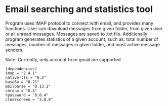 # Email searching and statistics tool

Program uses IMAP protocol to connect with email, and provides many functions. User can download messages from given folder, from given user or all unread messages. Messages are saved to .txt file. Additionally program generates statistics of a given account, such as: total number of messages, number of messages in given folder, and most active message senders.

Note: Currently, only account from gmail are supported.

```
[dependencies]
imap = "2.4.1"
native-tls = "0.2"
base64 = "0.21"
mailparse = "0.13.1"
chrono = "0.4"
rpassword = "0.0.4"
clearscreen = "3.0.0"
```

